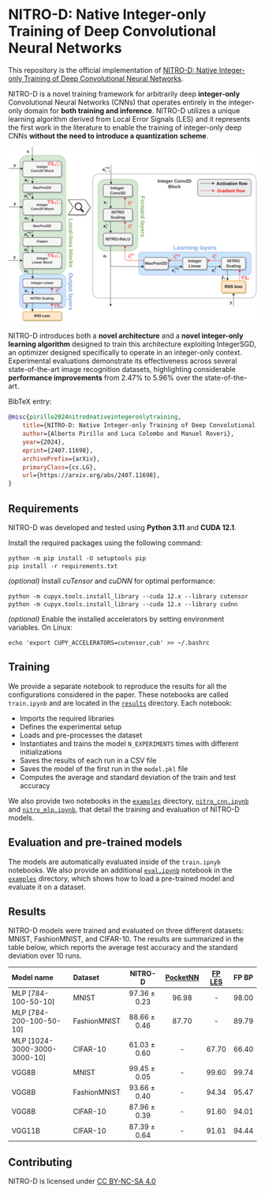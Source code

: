 # NITRO-D: Native Integer-only Training of Deep Convolutional Neural Networks

This repository is the official implementation of [NITRO-D: Native Integer-only Training of Deep Convolutional Neural Networks](TBD). 

NITRO-D is a novel training framework for arbitrarily deep **integer-only** Convolutional Neural Networks (CNNs) that operates entirely in the integer-only domain for **both training and inference**. NITRO-D utilizes a unique learning algorithm derived from Local Error Signals (LES) and it represents the first work in the literature to enable the training of integer-only deep CNNs **without the need to introduce a quantization scheme**.

![NITRO-D architecture](/figures/nitro_d_architecture.svg)

NITRO-D introduces both a **novel architecture** and a **novel integer-only learning algorithm** designed to train this architecture exploiting IntegerSGD, an optimizer designed specifically to operate in an integer-only context. Experimental evaluations demonstrate its effectiveness across several state-of-the-art image recognition datasets, highlighting considerable **performance improvements** from 2.47% to 5.96% over the state-of-the-art.

BibTeX entry:
```bibtex
@misc{pirillo2024nitrodnativeintegeronlytraining,
    title={NITRO-D: Native Integer-only Training of Deep Convolutional Neural Networks}, 
    author={Alberto Pirillo and Luca Colombo and Manuel Roveri},
    year={2024},
    eprint={2407.11698},
    archivePrefix={arXiv},
    primaryClass={cs.LG},
    url={https://arxiv.org/abs/2407.11698}, 
}
```


## Requirements
NITRO-D was developed and tested using **Python 3.11** and **CUDA 12.1**.

Install the required packages using the following command:
```shell
python -m pip install -U setuptools pip
pip install -r requirements.txt
```

*(optional)* Install *cuTensor* and *cuDNN* for optimal performance:
```shell
python -m cupyx.tools.install_library --cuda 12.x --library cutensor
python -m cupyx.tools.install_library --cuda 12.x --library cudnn
```

*(optional)* Enable the installed accelerators by setting environment variables. On Linux:
```
echo 'export CUPY_ACCELERATORS=cutensor,cub' >> ~/.bashrc
```


## Training
We provide a separate notebook to reproduce the results for all the configurations considered in the paper. 
These notebooks are called `train.ipynb` and are located in the [`results`](/results/) directory.
Each notebook:
- Imports the required libraries
- Defines the experimental setup
- Loads and pre-processes the dataset
- Instantiates and trains the model `N_EXPERIMENTS` times with different initializations
- Saves the results of each run in a CSV file 
- Saves the model of the first run in the `model.pkl` file
- Computes the average and standard deviation of the train and test accuracy

We also provide two notebooks in the [`examples`](/examples/) directory, [`nitro_cnn.ipynb`](/examples/nitro_cnn.ipynb) and [`nitro_mlp.ipynb`](/examples/nitro_mlp.ipynb), that detail the training and evaluation of NITRO-D models. 


## Evaluation and pre-trained models
The models are automatically evaluated inside of the `train.ipnyb` notebooks. We also provide an additional [`eval.ipynb`](/examples/eval.ipynb) notebook in the [`examples`](/examples/) directory, which shows how to load a pre-trained model and evaluate it on a dataset.


## Results
NITRO-D models were trained and evaluated on three different datasets: MNIST, FashionMNIST, and CIFAR-10. The results are summarized in the table below, which reports the average test accuracy and the standard deviation over 10 runs.

| Model name                   | Dataset       | NITRO-D          | [PocketNN](https://export.arxiv.org/abs/2201.02863v2)| [FP LES](https://arxiv.org/abs/1901.06656) | FP BP   |
| :--------------------------- | :------------ | :--------------: | :------: | :-----: | :-----: |
| MLP [784-100-50-10]          | MNIST         | $97.36 \pm 0.23$ | $96.98$  | -       | $98.00$ |
| MLP [784-200-100-50-10]      | FashionMNIST  | $88.66 \pm 0.46$ | $87.70$  | -       | $89.79$ |
| MLP [1024-3000-3000-3000-10] | CIFAR-10      | $61.03 \pm 0.60$ | -        | $67.70$ | $66.40$ |
| VGG8B                        | MNIST         | $99.45 \pm 0.05$ | -        | $99.60$ | $99.74$ |
| VGG8B                        | FashionMNIST  | $93.66 \pm 0.40$ | -        | $94.34$ | $95.47$ |
| VGG8B                        | CIFAR-10      | $87.96 \pm 0.39$ | -        | $91.60$ | $94.01$ |
| VGG11B                       | CIFAR-10      | $87.39 \pm 0.64$ | -        | $91.61$ | $94.44$ |


## Contributing
<p xmlns:cc="http://creativecommons.org/ns#" xmlns:dct="http://purl.org/dc/terms/"><span property="dct:title">NITRO-D</span> is licensed under <a href="https://creativecommons.org/licenses/by-nc-sa/4.0/?ref=chooser-v1" target="_blank" rel="license noopener noreferrer" style="display:inline-block;">CC BY-NC-SA 4.0<img style="height:22px!important;margin-left:3px;vertical-align:text-bottom;" src="https://mirrors.creativecommons.org/presskit/icons/cc.svg?ref=chooser-v1" alt=""><img style="height:22px!important;margin-left:3px;vertical-align:text-bottom;" src="https://mirrors.creativecommons.org/presskit/icons/by.svg?ref=chooser-v1" alt=""><img style="height:22px!important;margin-left:3px;vertical-align:text-bottom;" src="https://mirrors.creativecommons.org/presskit/icons/nc.svg?ref=chooser-v1" alt=""><img style="height:22px!important;margin-left:3px;vertical-align:text-bottom;" src="https://mirrors.creativecommons.org/presskit/icons/sa.svg?ref=chooser-v1" alt=""></a></p>
